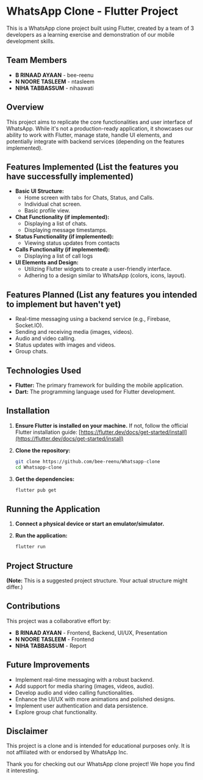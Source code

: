 # WhatsApp Clone - Flutter Project

This is a WhatsApp clone project built using Flutter, created by a team of 3 developers as a learning exercise and demonstration of our mobile development skills.

## Team Members

- **B RINAAD AYAAN** - bee-reenu
- **N NOORE TASLEEM** - ntasleem
- **NIHA TABBASSUM** - nihaawati

## Overview

This project aims to replicate the core functionalities and user interface of WhatsApp. While it's not a production-ready application, it showcases our ability to work with Flutter, manage state, handle UI elements, and potentially integrate with backend services (depending on the features implemented).

## Features Implemented (List the features you have successfully implemented)

- **Basic UI Structure:**
  - Home screen with tabs for Chats, Status, and Calls.
  - Individual chat screen.
  - Basic profile view.
- **Chat Functionality (if implemented):**
  - Displaying a list of chats.
  - Displaying message timestamps.
- **Status Functionality (if implemented):**
  - Viewing status updates from contacts
- **Calls Functionality (if implemented):**
  - Displaying a list of call logs
- **UI Elements and Design:**
  - Utilizing Flutter widgets to create a user-friendly interface.
  - Adhering to a design similar to WhatsApp (colors, icons, layout).

## Features Planned (List any features you intended to implement but haven't yet)

- Real-time messaging using a backend service (e.g., Firebase, Socket.IO).
- Sending and receiving media (images, videos).
- Audio and video calling.
- Status updates with images and videos.
- Group chats.

## Technologies Used

- **Flutter:** The primary framework for building the mobile application.
- **Dart:** The programming language used for Flutter development.

## Installation

1.  **Ensure Flutter is installed on your machine.** If not, follow the official Flutter installation guide: [https://flutter.dev/docs/get-started/install](https://flutter.dev/docs/get-started/install)

2.  **Clone the repository:**

    ```bash
    git clone https://github.com/bee-reenu/Whatsapp-clone
    cd Whatsapp-clone
    ```

3.  **Get the dependencies:**
    ```bash
    flutter pub get
    ```

## Running the Application

1.  **Connect a physical device or start an emulator/simulator.**

2.  **Run the application:**
    ```bash
    flutter run
    ```

## Project Structure


**(Note:** This is a suggested project structure. Your actual structure might differ.)

## Contributions

This project was a collaborative effort by:

- **B RINAAD AYAAN** - Frontend, Backend, UI/UX, Presentation
- **N NOORE TASLEEM** - Frontend
- **NIHA TABBASSUM** - Report

## Future Improvements

- Implement real-time messaging with a robust backend.
- Add support for media sharing (images, videos, audio).
- Develop audio and video calling functionalities.
- Enhance the UI/UX with more animations and polished designs.
- Implement user authentication and data persistence.
- Explore group chat functionality.

## Disclaimer

This project is a clone and is intended for educational purposes only. It is not affiliated with or endorsed by WhatsApp Inc.

Thank you for checking out our WhatsApp clone project! We hope you find it interesting.
